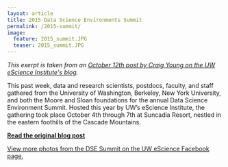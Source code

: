 ```yaml
---
layout: article
title: 2015 Data Science Environments Summit
permalink: /2015-summit/
image:
  feature: 2015_summit.JPG
  teaser: 2015_summit.JPG
---
```


_This exerpt is taken from an [October 12th post by Craig Young on the UW eScience Institute's blog](http://escience.washington.edu/blog/data-science-environment-summit-2015)._

This past week, data and research scientists, postdocs, faculty, and staff gathered from the University of Washington, Berkeley, New York University, and both the Moore and Sloan foundations for the annual Data Science Environment Summit. Hosted this year by UW’s eScience Institute, the gathering took place October 4th through 7th at Suncadia Resort, nestled in the eastern foothills of the Cascade Mountains. 

**[Read the original blog post](http://escience.washington.edu/blog/data-science-environment-summit-2015)**

[View more photos from the DSE Summit on the UW eScience Facebook page.](https://www.facebook.com/uwescienceinstitute)